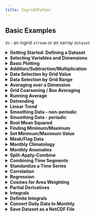 ```yaml
---
title: Ingrid2Python
---
```


## Basic Examples

`ds` : an ingrid `stream` or an xarray `dataset`

<details> <summary><b>Getting Started: Defining a Dataset </b></summary> 
    
    <p>  

[Ingrid on kage](http://kage.ldeo.columbia.edu:81/expert): 


```
%ingrid:

/ds {SOURCES .LOCAL .sst.mon.mean.nc
% Replace the time grid by an 'ingrid-friendly' (but not CF-compliant) time.
time /time (months since 1891-01-01) ordered 0.5 1 1565.5 NewEvenGRID replaceGRID
} def
ds
```

[Python in Jupyter Notebook]()

N.B., You could download the [latest COBE SSTs](ftp://ftp.cdc.noaa.gov/Datasets/COBE/sst.mon.mean.nc') and then open it directly: `xr.open_dataset('sst.mon.mean.nc')`

```
#python:

import xarray as xr
url = 'http://kage.ldeo.columbia.edu:81/SOURCES/.LOCAL/.sst.mon.mean.nc/.sst/dods'
ds = xr.open_dataset(url)
ds
```
N.B.:  A dataset/stream `ds` can contain multiple variables and grids. A dataarray/field, `da` (for example, ingrid syntax: `ds .sst` and python syntax `ds.sst`) contains a single variable. Most of the commands used in this page can be applied to both datasets and dataarrays. If commands are applied to a dataset, it is applied to all variables in that dataset.

</p> </details>

<details> <summary><b>Selecting Variables and Dimensions</b> </summary> 
    
    <p>  
A dataset (stream) contains variables, grids, coordinates and metadata. These can be selected by similar methods for ingrid and python. Try selecting `.sst` and `.lon`

```
%ingrid:
ds .sst
```

```
#python:
ds.sst
```
</p> </details>

<details> <summary><b>Basic Plotting</b> </summary> <p>  
In ingrid, click on a plotting thumbnail
    
In python, we can use the built-in `xarray` quick-and-dirty plotting:
    
```
#python:
ds.sst[-1].plot()
```    
But it is nicer to have control over the size and aspect ratio, add titles, etc:

```
#python:
from matplotlib import pyplot as plt
fig = plt.figure(figsize=(8,4))
ds.sst[-1].plot()
plt.title('SSTs of the last month');
```
</p> </details>

<details> <summary><b>Addition/Subtraction/Multiplication</b> </summary> <p>  
In ingrid, compatible objects (streams, numbers) can be added together element by element

```
%ingrid:
ds .sst 273.15 add
```

In python, compatible objects (xarray datasets/dataarrays, numbers) can be added together

```
#python:
ds.sst + 273.15
```
</p> </details>

<details> <summary><b>Data Selection by Grid Value</b> </summary> <p>  

```
%ingrid:
ds .sst time (Jan 1960) VALUE lat 20 VALUE
```

```
#python:
ds.sst.sel(time= '1960-01', lat=20, method='nearest').plot()
```
</p> </details>

<details> <summary><b>Data Selection by Grid Range</b> </summary> <p>  

```
%ingrid:
ds T (Jan 1982) (Dec 1995) RANGE lon 20 60 RANGE
```

```
#python:
ds.sel(time=slice('1982-01','1995-12'),lon=slice(20,60))
```
</p> </details>

<details> <summary><b>Averaging over a Dimension</b> </summary> <p>  

```
%ingrid:
ds [time] average
ds [lat lon] average
```

```
#python:
ds.mean('time')
ds.mean(['lat','lon'])

```
</p> </details>

<details> <summary><b>Grid Coarsening / Box Averaging</b> </summary> <p>  
<a id="Coarsening"/>
    
```
%ingrid:
ds lon 5 boxAverage time 12 boxAverage 
```
- In python we normally use `resample` for time sampling/averaging, but we can use `coarsen` on any grid.

- If the grid is not divisible by the number, use `boundary='trim'`.
    
```
#python:
ds.coarsen(lon=5).mean().coarsen(time=12,boundary='trim').mean()
```
    
For the time grid, here is a `resample` example - note the location of the time values for dsY0 vs. dsY
```
#python
url = 'http://kage.ldeo.columbia.edu:81/SOURCES/.LOCAL/.sst.mon.mean.nc/.sst/dods'
ds = xr.open_dataset(url).mean(['lon','lat']).sel(time=slice('2000','2021'))
dsY0 = ds.resample(time='Y').mean()
dsY = ds.resample(time='Y',label='left',loffset='6M').mean()
ds.sst.plot()
dsY.sst.plot()
dsY0.sst.plot()
```
</p> </details>

<details> <summary><b>Running Average</b> </summary> <p>  

```
%ingrid:
ds .sst time 3 runningAverage
```

```
#python:
ds.sst.rolling(time=3, center=True).mean()
```
</p> </details>

<details> <summary><b>Detrending</b></summary> <p>  

```
%ingrid:
ds .sst [time]detrend-bfl
```

```
#python:
dfit = ds.sst.polyfit('time', 1, skipna=True)
ds.sst - xr.polyval(coord=ds.time, coeffs=dfit.polyfit_coefficients)
```
</p> </details>

<details> <summary><b>Linear Trend</b></summary> <p>  

```
%ingrid:
ds .sst dup [time]detrend-bfl sub dup time last VALUE exch T first VALUE sub
```

```
#python:
dfit = ds.sst.polyfit('time', 1, skipna=True)
ds['linear_fit'] = xr.polyval(coord=ds.time, coeffs=dfit.polyfit_coefficients)
ds['trend'] = (ds.linear_fit[-1] - ds.linear_fit[0])
```
</p> </details>

<details> <summary><b>Smoothing Data - non-periodic</b></summary> <p>  

```
%ingrid:
ds .sst [time] 1 SM121
```

```
#python:
ds.sst.pad(time=1,mode='symmetric').rolling(time=3, center=True).mean().dropna('time')
```
</p> </details>

<details> <summary><b>Smoothing Data - periodic</b></summary> <p>  

```
%ingrid:
ds .sst [time] 1 SM121
```

```
#python:
ds.sst.pad(time=1, mode='wrap').rolling(time=3, center=True).mean().dropna('time')
```
</p> </details>

<details> <summary><b>Root Mean Squared</b></summary> <p>  

```
%ingrid:
ds .sst [time]rmsover
% or, removing the mean first:
ds .sst [time]rmsaover
```

```
#python:
ds.sst.std('time')
# or, removing the mean first:
(ds - ds.mean('time')).sst.std('time')
```
</p> </details>

<details> <summary><b>Finding Minimum/Maximum</b></summary> <p>  

```
%ingrid:
ds .sst [lon lat] maxover
ds .sst [time] minover
```

```
#python:
ds.sst.max(['lon','lat'])
ds.sst.min('time')
```
</p> </details>

<details> <summary><b>Set Minimum/Maximum Value</b></summary> <p>  

```
%ingrid:
ds .sst 0 max 28 min
```

```
#python:
ds.sst.clip(min=0,max=28) 
```

</p> </details>

<details> <summary><b>Mask/Flag Data</b></summary> <p>  

- Masking:

```
%ingrid:
ds .sst 10.0 maskgt
```

```
#python:
ds.sst.where(ds.sst<10)
```

- Flagging:

```
%ingrid:
ds .sst 10.0 flaglt
```

```
#python:
ds.sst.where(ds.sst>10,1.0).where(ds.sst<=10,0.0)
```
</p> </details>

<details> <summary><b>Monthly Climatology</b></summary> <p>  

```
%ingrid:
% time must be called `T`
ds .sst 
time (Jan 1950) (Dec 2019) RANGE
time /T renameGRID yearly-climatology
```

```
#python:
ds.sst.sel(time=slice('1950-01','2019-12')).groupby('time.month').mean()
```
</p> </details>

<details> <summary><b>Monthly Anomalies</b></summary> <p>  

```
%ingrid:
ds .sst 
time (Jan 1950) (Dec 2019) RANGE
time /T renameGRID yearly-anomalies
```

```
#python:
dss = ds.sel(time=slice('1950-01','2019-12'))
dss.sst.groupby('time.month') - dss.sst.groupby('time.month').mean()
```
</p> </details>


<details> <summary><b>Split-Apply-Combine</b></summary> <p>  

```
%ingrid:

ds .sst time 12 splitstreamgrid 
time (Dec) (Jan) (Feb) (Mar) (Apr) VALUES 
[time]average   
```

```
#python:

def is_amj(month):                     # define a function to select the desired months
    return (month >= 12) | (month <= 4)

ds.sst.sel(time=is_amj(ds.sst['time.month'])).groupby('time.year').mean()
```
</p> </details>

<details> <summary><b>Combining Time Segments</b></summary> <p>  

```
%ingrid:
ds .sst time /T renameGRID
  T (Jan 1949) (Dec 1958) RANGE
  yearly-anomalies
ds .sst time /T renameGRID
   T (Jan 1959) (Dec 1978) RANGE
   yearly-anomalies appendstream
ds .sst time /T renameGRID
   T (Jan 1979) (Dec 2001) RANGE
   yearly-anomalies appendstream
```

```
#python:
ds1 = ds.sst.sel(time=slice('1949-01','1958-12'))
ds2 = ds.sst.sel(time=slice('1959-01','1978-12'))
ds3 = ds.sst.sel(time=slice('1979-01','2001-12'))
xr.concat([ds1,ds2,ds3],dim='time')
```
</p> </details>

<details> <summary><b>Standardize a Time Series </b></summary> <p>  

```
%ingrid:
ds .sst 
[time]standardize
```

```
#python:
ds.sst/ds.sst.std('time')
```
</p> </details>

<details> <summary><b>Correlation</b></summary> <p>  

```
%ingrid:
ds .sst time /T renameGRID
  T (Jan 1949) (Dec 2001) RANGE
  yearly-anomalies
dup lon 190 240 RANGE lat -5 5 RANGE [lon lat]average
   [T]correlate
```

```
#python:
dsg = ds.sst.sel(time=slice('1949-01','2001-12')).groupby('time.month')
ds_anom = dsg - dsg.mean()
ds_nino34 = ds_anom.sortby('lat').sel(lon=slice(190,240),lat=slice(-5,5)).mean(['lon','lat'])
xr.corr(ds_anom,ds_nino34,'time')
```
</p> </details>

<details> <summary><b>Regression</b></summary> <p>  

```
%ingrid:
ds .sst time /T renameGRID
  T (Jan 1949) (Dec 2001) RANGE
  yearly-anomalies
dup lon 190 240 RANGE lat -5 5 RANGE [lon lat]average
   [T]standardize
mul [T]average
```

```
#python:
dsg = ds.sst.sel(time=slice('1949-01','2001-12')).groupby('time.month')
ds_anom = (dsg - dsg.mean()).drop('month')
ds_nino34 = ds_anom.sortby('lat').sel(lon=slice(190,240),lat=slice(-5,5)).mean(['lon','lat'])
(ds_anom * ds_nino34/ds_nino34.std('time')).mean('time')
```
</p> </details>

<details> <summary><b>Cosines for Area Weighting </b></summary> <p>  

```
%ingrid:
ds lat cosd
```

```
#python:
coslat = np.cos(np.deg2rad(ds.lat))
```

So we can use this to compute area weighted averages:

```
%ingrid:
ds .sst {lat cosd}[lon lat]weighted-average
```

```
#python:
weights = np.cos(np.deg2rad(ds.lat))
ds.sst.weighted(weights).mean(('lon', 'lat'))
```
</p> </details>

<details> <summary><b>Partial Derivatives</b></summary> <p>  
We prefer to use the `xgcm` package to properly keep track of the grid metrics, but here we use xarray's `differentiate` method since it is similar to ingrid's `partial` method.


```
%ingrid:
ds .sst  a:
    lat partial
    lat :a: .lat REGRID
    :a
  110000. div
```

```
#python:
ds.sst.differentiate('lat')/110000.

```
</p> </details>

<details> <summary><b>Integrals </b></summary> <p>  

```
%ingrid:
ds .sst   a:
    lon integral
    lon :a: .lon REGRID
    :a 
```

```
#python:
ds.sst.cumsum('lon')
```
</p> </details>

<details> <summary><b>Definite Integrals </b></summary> <p>  

```
%ingrid:
ds .sst [lat]average
lon 10 40 definite-integral
```

```
#python:
ds.sst.mean('lat').sel(lon=slice(10,40)).integrate('lon')
```
</p> </details>

<details> <summary><b>Convert Daily Data to Monthly </b></summary> <p>  

```
%ingrid:
SOURCES .LOCAL .tas_day_CESM2_amip_20100101-20150101.nc .tas
time /T renameGRID
monthlyAverage
```

```
#python:    
import xarray as xr

url='http://kage.ldeo.columbia.edu:81/expert/SOURCES/.LOCAL/.tas_day_CESM2_amip_20100101-20150101.nc/.tas/dods'
ds=xr.open_dataset(url,decode_times=True)
ds = tas.sel(time = slice('2010-01-01','2014-12-31'))
ds_monthly = ds.resample(time='1M',label='left',loffset='15D').mean()
```
</p> </details>
    
<details> <summary><b>Save Dataset as a NetCDF File</b></summary> <p>  

```
%ingrid:
SOURCES .LOCAL .tas_day_CESM2_amip_20100101-20150101.nc .tas
time /T renameGRID
monthlyAverage
(tas.mon.mean.nc)writeCDF
```
N.B., `xarray` saves our usual dataset with a time grid that `ingrid` (and `ncview`, etc) will not be able to parse. If you just want to read it back using xr.open_dataset(), that is fine. Otherwise the time grid and the default `encoding` of the netcdf file needs to be changed.
    
```
#python:    
import xarray as xr

url='http://kage.ldeo.columbia.edu:81/expert/SOURCES/.LOCAL/.tas_day_CESM2_amip_20100101-20150101.nc/.tas/dods'
ds=xr.open_dataset(url,decode_times=True)
ds_monthly = ds.resample(time='1M',label='left',loffset='15D').mean()
ds_monthly.to_netcdf('tas.mon.mean.nc')
```
</p> </details>


